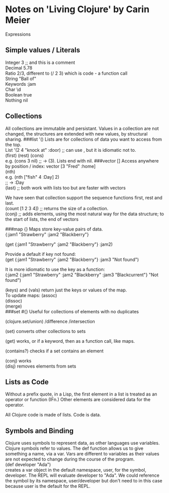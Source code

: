 # Notes on 'Living Clojure' by Carin Meier
Expressions
## Simple values / Literals
Integer 3 ;; and this is a comment  
Decimal 5.78  
Ratio 2/3, different to (/ 2 3) which is code - a function call  
String "Ball of"  
Keywords :jam  
Char \d  
Boolean true   
Nothing nil  
## Collections
All collections are immutable and persistant. Values in a collection are not changed, the structures are extended with new values, by structural sharing. 
###list '()
Lists are for collections of data you want to access from the top.  
List '(2 4 "knock at" :door) ;; can use , but it is idiomatic not to.  
(first) (rest)
(cons)  
e.g. (cons 3 nil) ;; -> (3). Lists end with nil.
###vector []
Access anywhere by position / index: vector [3 "Fred" :home]  
(nth)  
e.g. (nth ["fish" 4 :Day] 2)  
;; -> :Day  
(last) ;; both work with lists too but are faster with vectors

We have seen that collection support the sequence functions first, rest and last.  
(count [1 2 3 4]) ;; returns the size of a collection.  
(conj) ;; adds elements, using the most natural way for the data structure; to the start of lists, the end of vectors

###map {}
Maps store key-value pairs of data.  
{:jam1 "Strawberry" :jam2 "Blackberry"}

(get {:jam1 "Strawberry" :jam2 "Blackberry"} :jam2)

Provide a default if key not found:    
(get {:jam1 "Strawberry" :jam2 "Blackberry"} :jam3 "Not found")

It is more idiomatic to use the key as a function:  
(:jam2 {:jam1 "Strawberry" :jam2 "Blackberry" :jam3 "Blackcurrent"} "Not found")

(keys) and (vals) return just the keys or values of the map.  
To update maps:
(assoc)  
(dissoc)  
(merge)  
###set #{}
Useful for collections of elements with no duplicates

(clojure.set/union) /difference /intersection

(set) converts other collections to sets

(get) works, or if a keyword, then as a function call, like maps.

(contains?) checks if a set contains an element

(conj) works  
(disj) removes elements from sets
## Lists as Code
Without a prefix quote, in a Lisp, the first element in a list is treated as an operator or function (IFn.) Other elements are considered data for the operator.

All Clojure code is made of lists. Code is data.
## Symbols and Binding
Clojure uses symbols to represent data, as other languages use variables. Clojure symbols refer to values. The def function allows us to give something a name, via a var. Vars are different to variables as their values are not expected to change during the course of the program.  
(def developer "Ada")  
creates a var object in the default namespace, user, for the symbol, developer. The REPL will evaluate developer to "Ada". We could reference the symbol by its namespace, user/developer but don't need to in this case because user is the default for the REPL.



